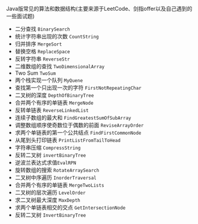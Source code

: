 ####
Java版常见的算法和数据结构(主要来源于LeetCode、剑指offer以及自己遇到的一些面试题)
- 二分查找 `BinarySearch`
- 统计字符串出现的次数 `CountString`
- 归并排序 `MergeSort`
- 替换空格 `ReplaceSpace`
- 反转字符串 `ReverseStr`
- 二维数组的查找 `TwoDimensionalArray`
- Two Sum `TwoSum`
- 两个栈实现一个队列 `MyQuene`
- 查找第一个只出现一次的字符 `FirstNotRepeatingChar`
- 二叉树的深度 `DepthOfBinaryTree`
- 合并两个有序的单链表 `MergeNode`
- 反转单链表 `ReverseLinkedList`
- 连续子数组的最大和 `FindGreatestSumOfSubArray`
- 调整数组顺序使奇数位于偶数的前面 `ReviseArrayOrder`
- 求两个单链表的第一个公共结点 `FindFirstCommonNode`
- 从尾到头打印链表 `PrintListFromTailToHead`
- 字符串压缩 `CompressString`
- 反转二叉树 `invertBinaryTree`
- 逆波兰表达式求值`EvalRPN`
- 旋转数组的搜索 `RotateArraySearch`
- 二叉树中序遍历 `InorderTraversal`
- 合并两个有序的单链表 `MergeTwoLists`
- 二叉树的层次遍历 `LevelOrder`
- 求二叉树最大深度  `MaxDepth`
- 求两个单链表相交的交点 `GetIntersectionNode`
- 反转二叉树 `InvertBinaryTree`